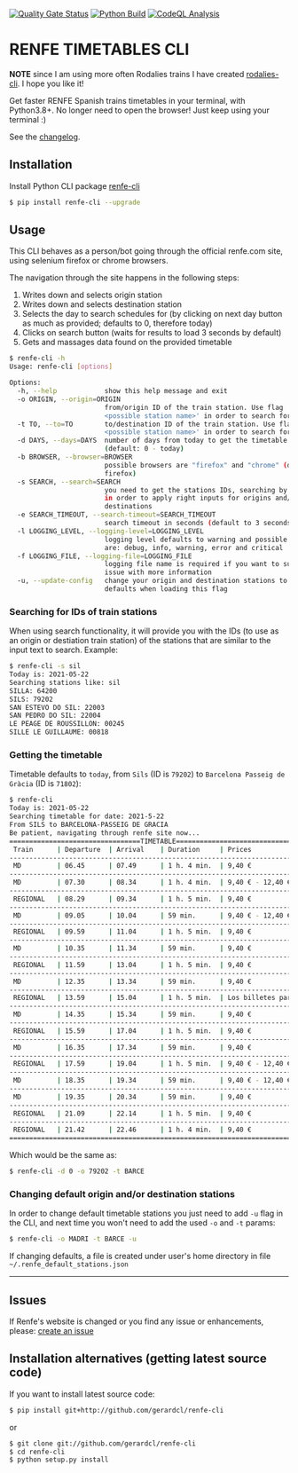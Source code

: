 [![Quality Gate Status](https://sonarcloud.io/api/project_badges/measure?project=gerardcl_renfe-cli&metric=alert_status)](https://sonarcloud.io/dashboard?id=gerardcl_renfe-cli) [![Python Build](https://github.com/gerardcl/renfe-cli/actions/workflows/python-package.yml/badge.svg)](https://github.com/gerardcl/renfe-cli/actions/workflows/python-package.yml) [![CodeQL Analysis](https://github.com/gerardcl/renfe-cli/actions/workflows/codeql-analysis.yml/badge.svg)](https://github.com/gerardcl/renfe-cli/actions/workflows/codeql-analysis.yml)

# RENFE TIMETABLES CLI

**NOTE** since I am using more often Rodalies trains I have created [rodalies-cli](https://github.com/gerardcl/rodalies-cli). I hope you like it!

Get faster RENFE Spanish trains timetables in your terminal, with Python3.8+.
No longer need to open the browser! Just keep using your terminal :)

See the [changelog](https://github.com/gerardcl/renfe-cli/blob/master/CHANGELOG.md).

## Installation

Install Python CLI package [renfe-cli](https://pypi.org/project/renfe-cli/)

```bash
$ pip install renfe-cli --upgrade
```

## Usage

This CLI behaves as a person/bot going through the official renfe.com site, using selenium firefox or chrome browsers.

The navigation through the site happens in the following steps:

1. Writes down and selects origin station
2. Writes down and selects destination station
3. Selects the day to search schedules for (by clicking on next day button as much as provided; defaults to 0, therefore today)
4. Clicks on search button (waits for results to load 3 seconds by default)
5. Gets and massages data found on the provided timetable

```bash
$ renfe-cli -h
Usage: renfe-cli [options]

Options:
  -h, --help            show this help message and exit
  -o ORIGIN, --origin=ORIGIN
                        from/origin ID of the train station. Use flag '-s
                        <possible station name>' in order to search for IDs
  -t TO, --to=TO        to/destination ID of the train station. Use flag '-s
                        <possible station name>' in order to search for IDs
  -d DAYS, --days=DAYS  number of days from today to get the timetable
                        (default: 0 - today)
  -b BROWSER, --browser=BROWSER
                        possible browsers are "firefox" and "chrome" (default:
                        firefox)
  -s SEARCH, --search=SEARCH
                        you need to get the stations IDs, searching by names;
                        in order to apply right inputs for origins and/or
                        destinations
  -e SEARCH_TIMEOUT, --search-timeout=SEARCH_TIMEOUT
                        search timeout in seconds (default to 3 seconds)
  -l LOGGING_LEVEL, --logging-level=LOGGING_LEVEL
                        logging level defaults to warning and possible values
                        are: debug, info, warning, error and critical
  -f LOGGING_FILE, --logging-file=LOGGING_FILE
                        logging file name is required if you want to submit an
                        issue with more information
  -u, --update-config   change your origin and destination stations to
                        defaults when loading this flag
```

### **Searching for IDs of train stations**

 When using search functionality, it will provide you with the IDs (to use as an origin or destiation train station) of the stations that are similar to the input text to search. Example:

```bash
$ renfe-cli -s sil
Today is: 2021-05-22
Searching stations like: sil
SILLA: 64200
SILS: 79202
SAN ESTEVO DO SIL: 22003
SAN PEDRO DO SIL: 22004
LE PEAGE DE ROUSSILLON: 00245
SILLE LE GUILLAUME: 00818
```

### **Getting the timetable**

Timetable defaults to `today`, from `Sils` (ID is `79202`) to `Barcelona Passeig de Gràcia` (ID is `71802`):

```bash
$ renfe-cli
Today is: 2021-05-22
Searching timetable for date: 2021-5-22
From SILS to BARCELONA-PASSEIG DE GRACIA
Be patient, navigating through renfe site now...
=================================TIMETABLE================================
 Train      | Departure  | Arrival    | Duration     | Prices    
--------------------------------------------------------------------------
 MD         | 06.45      | 07.49      | 1 h. 4 min.  | 9,40 € 
--------------------------------------------------------------------------
 MD         | 07.30      | 08.34      | 1 h. 4 min.  | 9,40 € - 12,40 €
--------------------------------------------------------------------------
 REGIONAL   | 08.29      | 09.34      | 1 h. 5 min.  | 9,40 € 
--------------------------------------------------------------------------
 MD         | 09.05      | 10.04      | 59 min.      | 9,40 € - 12,40 €
--------------------------------------------------------------------------
 REGIONAL   | 09.59      | 11.04      | 1 h. 5 min.  | 9,40 € 
--------------------------------------------------------------------------
 MD         | 10.35      | 11.34      | 59 min.      | 9,40 € 
--------------------------------------------------------------------------
 REGIONAL   | 11.59      | 13.04      | 1 h. 5 min.  | 9,40 € 
--------------------------------------------------------------------------
 MD         | 12.35      | 13.34      | 59 min.      | 9,40 € 
--------------------------------------------------------------------------
 REGIONAL   | 13.59      | 15.04      | 1 h. 5 min.  | Los billetes para este tren no están incluidos en la venta electrónica, puede adquirirlos en los puntos de venta de las Estaciones
--------------------------------------------------------------------------
 MD         | 14.35      | 15.34      | 59 min.      | 9,40 € 
--------------------------------------------------------------------------
 REGIONAL   | 15.59      | 17.04      | 1 h. 5 min.  | 9,40 € 
--------------------------------------------------------------------------
 MD         | 16.35      | 17.34      | 59 min.      | 9,40 € 
--------------------------------------------------------------------------
 REGIONAL   | 17.59      | 19.04      | 1 h. 5 min.  | 9,40 € - 12,40 €
--------------------------------------------------------------------------
 MD         | 18.35      | 19.34      | 59 min.      | 9,40 € - 12,40 €
--------------------------------------------------------------------------
 MD         | 19.35      | 20.34      | 59 min.      | 9,40 € 
--------------------------------------------------------------------------
 REGIONAL   | 21.09      | 22.14      | 1 h. 5 min.  | 9,40 € 
--------------------------------------------------------------------------
 REGIONAL   | 21.42      | 22.46      | 1 h. 4 min.  | 9,40 € 
==========================================================================
```

Which would be the same as:

```bash
$ renfe-cli -d 0 -o 79202 -t BARCE
```

### **Changing default origin and/or destination stations**
In order to change default timetable stations you just need to add `-u` flag in the CLI, and next time you won't need to add the used `-o` and `-t` params:

```bash
$ renfe-cli -o MADRI -t BARCE -u
```

If changing defaults, a file is created under user's home directory in file `~/.renfe_default_stations.json`

---

## Issues

If Renfe's website is changed or you find any issue or enhancements, please: [create an issue](https://github.com/gerardcl/renfe-cli/issues)

## Installation alternatives (getting latest source code)

If you want to install latest source code:

```bash
$ pip install git+http://github.com/gerardcl/renfe-cli
```

or

```bash
$ git clone git://github.com/gerardcl/renfe-cli
$ cd renfe-cli
$ python setup.py install
```

